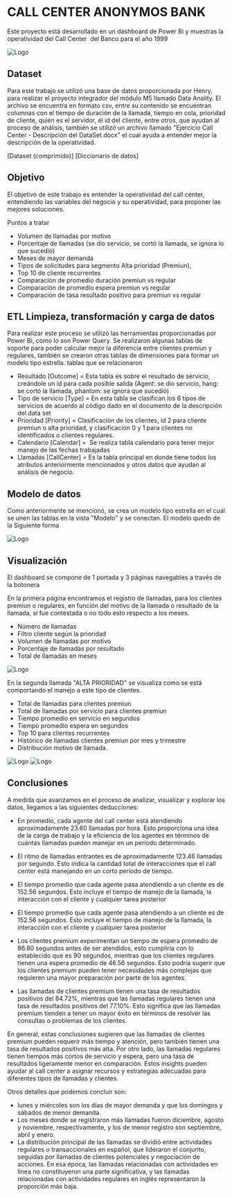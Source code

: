 # CALL CENTER ANONYMOS BANK

Este proyecto está desarrollado en un dashboard de Power Bi y muestras la operatividad del Call Center  del Banco para el año 1999

![Logo](https://github.com/AngelaMina/proyectointegradorcallcenter/blob/main/Portada.PNG)

## Dataset

Para este trabajo se utilizó una base de datos proporcionada por Henry, para realizar el proyecto integrador del módulo M5 llamado Data Anality.
El archivo se encuentra en formato csv, entre su contenido se encuentran columnas con el tiempo de duración de la llamada, tiempo en cola, prioridad de cliente, quién es el servidor, él id del cliente, entre otros, que ayudan al proceso de análisis, también se utilizó un archivo llamado "Ejercicio Call Center - Descripción del DataSet.docx" el cual ayuda a entender mejor la descripción de la operatividad.

[Dataset (comprimido)]
[Diccionario de datos]

## Objetivo 

El objetivo de este trabajo es entender la operatividad del call center, entendiendo las variables del negocio y su operatividad, para proponer las mejores soluciones.

Puntos a tratar

- Volumen de llamadas por motivo
- Porcentaje de llamadas (se dio servicio, se cortó la llamada, se ignora lo que sucedió)
- Meses de mayor demanda
- Tipos de solicitudes para segmento Alta prioridad (Premiun),
- Top 10 de cliente recurrentes
- Comparación de promedio duración premiun vs regular
- Comparación de promedio espera premiun vs regular
- Comparación de tasa resultado positivo para premiun vs regular

## ETL Limpieza, transformación y carga de datos

Para realizar este proceso se utilizó las herramientas proporcionadas por Power Bi, como lo son Power Query.
Se realizaron algunas tablas de soporte para poder calcular mejor la diferencia entre clientes premiun y regulares, también se crearon otras tablas de dimensiones para formar un modelo tipo estrella.
tablas que se relacionaron
- Resultado [Outcome] = Esta tabla es sobre el resultado de servicio, creándole un id para cada posible salida (Agent: se dio servicio, hang: se cortó la llamada, phantom: se ignora que sucedió)
- Tipo de servicio [Type] = En esta tabla se clasifican los 6 tipos de servicios de acuerdo al código dado en el documento de la descripción del data set
- Prioridad [Priority] = Clasificación de los clientes, id 2 para cliente premiun o alta prioridad, y clasificación 0 y 1 para clientes no identificados o clientes regulares.
- Calendario [Calendar] =  Se realiza tabla calendario para tener mejor manejo de las fechas trabajadas
- Llamadas [CallCenter] = Es la tabla principal en donde tiene todos los atributos anteriormente mencionados y otros datos que ayudan al análisis de negocio.

## Modelo de datos

Como anteriormente se mencionó, se crea un modelo tipo estrella en el cual se unen las tablas en la vista "Modelo" y se conectan. El modelo quedo de la Siguiente forma

![Logo](https://github.com/AngelaMina/proyectointegradorcallcenter/blob/main/Esquematipoestrella.PNG)

## Visualización

El dashboard se compone de 1 portada y 3 páginas navegables a través de la botonera

En la primera página encontramos el registro de llamadas, para los clientes premiun o regulares, en función del motivo de la llamada o resultado de la llamada, si fue contestada o no todo esto respecto a los meses.

- Número de llamadas
- Filtro cliente según la prioridad
- Volumen de llamadas por motivo
- Porcentaje de llamadas por resultado
- Total de llamadas en meses

![Logo](https://github.com/AngelaMina/proyectointegradorcallcenter/blob/main/Reportellamadas.PNG)

En la segunda llamada "ALTA PRIORIDAD" se visualiza como se está comportando el manejo a este tipo de clientes.

- Total de llamadas para clientes premiun 
- Total de llamadas por servicio para clientes premiun
- Tiempo promedio en servicio en segundos
- Tiempo promedio espera en segundos
- Top 10 para clientes recurrentes
- Histórico de llamadas clientes premiun por mes y trimestre
- Distribución motivo de llamada.

![Logo](https://github.com/AngelaMina/proyectointegradorcallcenter/blob/main/Reportepremiun.PNG)
![Logo](https://github.com/AngelaMina/proyectointegradorcallcenter/blob/main/Datos.PNG)

## Conclusiones 


A medida que avanzamos en el proceso de analizar, visualizar y explorar los datos, llegamos a las siguientes deducciones:

- En promedio, cada agente del call center está atendiendo aproximadamente 23.60 llamadas por hora. Esto proporciona una idea de la carga de trabajo y la eficiencia de los agentes en términos de cuántas llamadas pueden manejar en un período determinado.

- El ritmo de llamadas entrantes es de aproximadamente 123.46 llamadas por segundo. Esto indica la cantidad total de interacciones que el call center está manejando en un corto período de tiempo.

- El tiempo promedio que cada agente pasa atendiendo a un cliente es de 152.56 segundos. Esto incluye el tiempo de manejo de la llamada, la interacción con el cliente y cualquier tarea posterior

- El tiempo promedio que cada agente pasa atendiendo a un cliente es de 152.56 segundos. Esto incluye el tiempo de manejo de la llamada, la interacción con el cliente y cualquier tarea posterior

- Los clientes premium experimentan un tiempo de espera promedio de 86.80 segundos antes de ser atendidos, esto cumpliría con lo establecido que es 90 segundos, mientras que los clientes regulares tienen una espera promedio de 46.56 segundos. Esto podría sugerir que los clientes premium pueden tener necesidades más complejas que requieren una mayor preparación por parte de los agentes.

- Las llamadas de clientes premium tienen una tasa de resultados positivos del 84.72%, mientras que las llamadas regulares tienen una tasa de resultados positivos del 77.10%. Esto significa que las llamadas premium tienden a tener un mayor éxito en términos de resolver las consultas o problemas de los clientes.

En general, estas conclusiones sugieren que las llamadas de clientes premium pueden requerir más tiempo y atención, pero también tienen una tasa de resultados positivos más alta. Por otro lado, las llamadas regulares tienen tiempos más cortos de servicio y espera, pero una tasa de resultados ligeramente menor en comparación. Estos insights pueden ayudar al call center a asignar recursos y estrategias adecuadas para diferentes tipos de llamadas y clientes.

Otros detalles que podemos concluir son:

- lunes y miércoles son los días de mayor demanda y que los domingos y sábados de menor demanda.
- Los meses donde se registraron más llamadas fueron diciembre, agosto y noviembre, respectivamente, y los de menor registro son septiembre, abril y enero.
- La distribución principal de las llamadas se dividió entre actividades regulares o transaccionales en español, que lideraron el conjunto, seguidas por llamadas de clientes potenciales y negociación de acciones. En esa época, las llamadas relacionadas con actividades en línea no constituyeron una parte significativa, y las llamadas relacionadas con actividades regulares en inglés representaron la proporción más baja.


